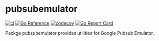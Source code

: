# pubsubemulator

[![ci](https://github.com/johejo/pubsubemulator/actions/workflows/ci.yaml/badge.svg?branch=main)](https://github.com/johejo/pubsubemulator/actions/workflows/ci.yaml)
[![Go Reference](https://pkg.go.dev/badge/github.com/johejo/pubsubemulator.svg)](https://pkg.go.dev/github.com/johejo/pubsubemulator)
[![codecov](https://codecov.io/gh/johejo/pubsubemulator/branch/main/graph/badge.svg)](https://codecov.io/gh/johejo/pubsubemulator)
[![Go Report Card](https://goreportcard.com/badge/github.com/johejo/pubsubemulator)](https://goreportcard.com/report/github.com/johejo/pubsubemulator)

Packge pubsubemulator provides utilities for Google Pubsub Emulator.
